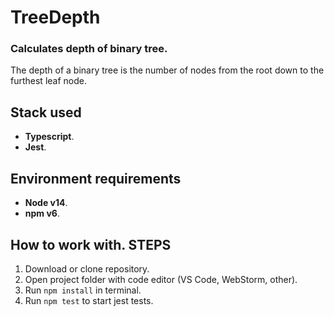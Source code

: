 # TreeDepth
### Calculates depth of binary tree.
The depth of a binary tree is the number of nodes from the root down to the furthest leaf node.

## Stack used
* **Typescript**.
* **Jest**.

## Environment requirements
* **Node v14**.
* **npm v6**.

##  How to work with. STEPS
1. Download or clone repository.
2. Open project folder with code editor (VS Code, WebStorm, other).
3. Run ```npm install``` in terminal.
4. Run ```npm test``` to start jest tests.
